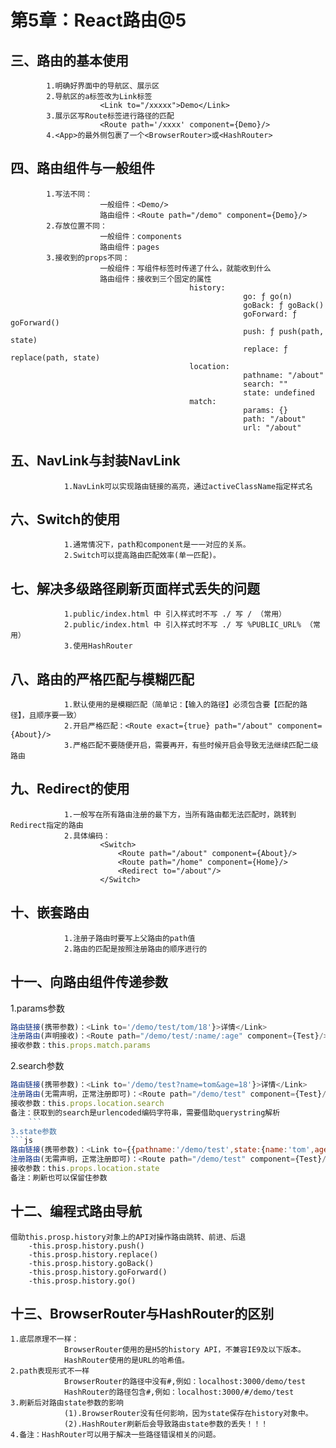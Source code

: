 # 第5章：React路由@5 
## 三、路由的基本使用
			1.明确好界面中的导航区、展示区
			2.导航区的a标签改为Link标签
						<Link to="/xxxxx">Demo</Link>
			3.展示区写Route标签进行路径的匹配
						<Route path='/xxxx' component={Demo}/>
			4.<App>的最外侧包裹了一个<BrowserRouter>或<HashRouter>

## 四、路由组件与一般组件
			1.写法不同：
						一般组件：<Demo/>
						路由组件：<Route path="/demo" component={Demo}/>
			2.存放位置不同：
						一般组件：components
						路由组件：pages
			3.接收到的props不同：
						一般组件：写组件标签时传递了什么，就能收到什么
						路由组件：接收到三个固定的属性
											history:
														go: ƒ go(n)
														goBack: ƒ goBack()
														goForward: ƒ goForward()
														push: ƒ push(path, state)
														replace: ƒ replace(path, state)
											location:
														pathname: "/about"
														search: ""
														state: undefined
											match:
														params: {}
														path: "/about"
														url: "/about"

## 五、NavLink与封装NavLink
				1.NavLink可以实现路由链接的高亮，通过activeClassName指定样式名

## 六、Switch的使用
				1.通常情况下，path和component是一一对应的关系。
				2.Switch可以提高路由匹配效率(单一匹配)。

## 七、解决多级路径刷新页面样式丢失的问题
				1.public/index.html 中 引入样式时不写 ./ 写 / （常用）
				2.public/index.html 中 引入样式时不写 ./ 写 %PUBLIC_URL% （常用）
				3.使用HashRouter

## 八、路由的严格匹配与模糊匹配
				1.默认使用的是模糊匹配（简单记：【输入的路径】必须包含要【匹配的路径】，且顺序要一致）
				2.开启严格匹配：<Route exact={true} path="/about" component={About}/>
				3.严格匹配不要随便开启，需要再开，有些时候开启会导致无法继续匹配二级路由

## 九、Redirect的使用	
				1.一般写在所有路由注册的最下方，当所有路由都无法匹配时，跳转到Redirect指定的路由
				2.具体编码：
						<Switch>
							<Route path="/about" component={About}/>
							<Route path="/home" component={Home}/>
							<Redirect to="/about"/>
						</Switch>

## 十、嵌套路由
				1.注册子路由时要写上父路由的path值
				2.路由的匹配是按照注册路由的顺序进行的

## 十一、向路由组件传递参数
1.params参数
```js
路由链接(携带参数)：<Link to='/demo/test/tom/18'}>详情</Link>
注册路由(声明接收)：<Route path="/demo/test/:name/:age" component={Test}/>
接收参数：this.props.match.params
```			
2.search参数
```js
路由链接(携带参数)：<Link to='/demo/test?name=tom&age=18'}>详情</Link>
注册路由(无需声明，正常注册即可)：<Route path="/demo/test" component={Test}/>
接收参数：this.props.location.search
备注：获取到的search是urlencoded编码字符串，需要借助querystring解析
	```			
3.state参数
```js
路由链接(携带参数)：<Link to={{pathname:'/demo/test',state:{name:'tom',age:18}}}>详情</Link>
注册路由(无需声明，正常注册即可)：<Route path="/demo/test" component={Test}/>
接收参数：this.props.location.state
备注：刷新也可以保留住参数
```
## 十二、编程式路由导航
	借助this.prosp.history对象上的API对操作路由跳转、前进、后退
		-this.prosp.history.push()
		-this.prosp.history.replace()
		-this.prosp.history.goBack()
		-this.prosp.history.goForward()
		-this.prosp.history.go()

## 十三、BrowserRouter与HashRouter的区别
	1.底层原理不一样：
				BrowserRouter使用的是H5的history API，不兼容IE9及以下版本。
				HashRouter使用的是URL的哈希值。
	2.path表现形式不一样
				BrowserRouter的路径中没有#,例如：localhost:3000/demo/test
				HashRouter的路径包含#,例如：localhost:3000/#/demo/test
	3.刷新后对路由state参数的影响
				(1).BrowserRouter没有任何影响，因为state保存在history对象中。
				(2).HashRouter刷新后会导致路由state参数的丢失！！！
	4.备注：HashRouter可以用于解决一些路径错误相关的问题。





